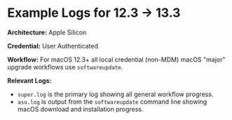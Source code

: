 # Example Logs for 12.3 -> 13.3

__Architecture:__ Apple Silicon

__Credential:__ User Authenticated

__Workflow:__ For macOS 12.3+ all local credential (non-MDM) macOS "major" upgrade workflows use `softwareupdate`.

__Relevant Logs:__
- `super.log` is the primary log showing all general workflow progress.
- `asu.log` is output from the `softwareupdate` command line showing macOS download and installation progress.